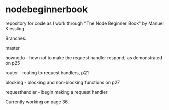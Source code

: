 # nodebeginnerbook
repository for code as I work through "The Node Beginner Book" by Manuel Kiessling

Branches:

master

hownotto - how not to make the request handler respond, as demonstrated on p25

router - routing to request handlers, p21

blocking - blocking and non-blocking functions on p27

requesthandler - begin making a request handler

Currently working on page 36.
